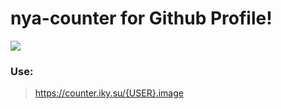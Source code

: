 # nya-counter for Github Profile!

<img src="https://nya-counter.ikysu.workers.dev/ikysu" />

### Use:
> https://counter.iky.su/{USER}.image
